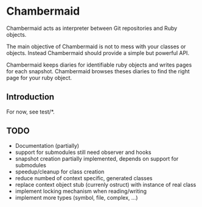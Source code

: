 Chambermaid
===========

Chambermaid acts as interpreter between Git repositories and Ruby objects.

The main objective of Chambermaid is not to mess with your classes or objects.
Instead Chambermaid should provide a simple but powerful API.

Chambermaid keeps diaries for identifiable ruby objects and writes pages for
each snapshot. Chambermaid browses theses diaries to find the right page for
your ruby object.

Introduction
------------

For now, see test/*.

TODO
----
* Documentation (partially)
* support for submodules still need observer and hooks
* snapshot creation partially implemented, depends on support for submodules
* speedup/cleanup for class creation
* reduce numbed of context specific, generated classes
* replace context object stub (currenly ostruct) with instance of real class
* implement locking mechanism when reading/writing
* implement more types (symbol, file, complex, ...)